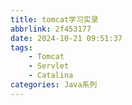 ```yaml
---
title: tomcat学习实录
abbrlink: 2f453177
date: 2024-10-21 09:51:37
tags:
    - Tomcat
    - Servlet
    - Catalina
categories: Java系列
---
```


